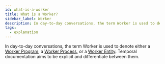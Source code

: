```yaml
---
id: what-is-a-worker
title: What is a Worker?
sidebar_label: Worker
description: In day-to-day conversations, the term Worker is used to denote both a Worker Program and a Worker Process. Temporal documentation aims to be explicit and differentiate between them.
tags:
  - explanation
---
```


In day-to-day conversations, the term Worker is used to denote either a [Worker Program](/docs/concepts/what-is-a-worker-program), a [Worker Process](/docs/concepts/what-is-a-worker-process), or a [Worker Entity](/docs/concepts/what-is-a-worker-Entity).
Temporal documentation aims to be explicit and differentiate between them.
